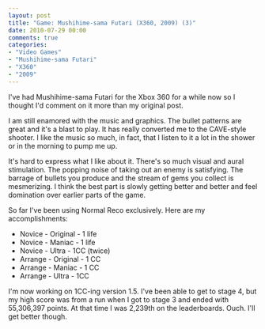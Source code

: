 ```yaml
---
layout: post
title: "Game: Mushihime-sama Futari (X360, 2009) (3)"
date: 2010-07-29 00:00
comments: true
categories:
- "Video Games"
- "Mushihime-sama Futari"
- "X360"
- "2009"
---
```


I've had Mushihime-sama Futari for the Xbox 360 for a while now so
I thought I'd comment on it more than my original post.

I am still enamored with the music and graphics. The bullet
patterns are great and it's a blast to play. It has really
converted me to the CAVE-style shooter. I like the music so much,
in fact, that I listen to it a lot in the shower or in the morning
to pump me up.

It's hard to express what I like about it. There's so much
visual and aural stimulation. The popping noise of taking out an
enemy is satisfying. The barrage of bullets you produce and the
stream of gems you collect is mesmerizing. I think the best part
is slowly getting better and better and feel domination over
earlier parts of the game.

So far I've been using Normal Reco exclusively. Here are my
accomplishments:
- Novice - Original - 1 life
- Novice - Maniac - 1 life
- Novice - Ultra - 1CC (twice)
- Arrange - Original - 1 CC
- Arrange - Maniac - 1 CC
- Arrange - Ultra - 1CC

I'm now working on 1CC-ing version 1.5. I've been able to get to
stage 4, but my high score was from a run when I got to stage 3
and ended with 55,306,397 points. At that time I was 2,239th on
the leaderboards. Ouch. I'll get better though.
